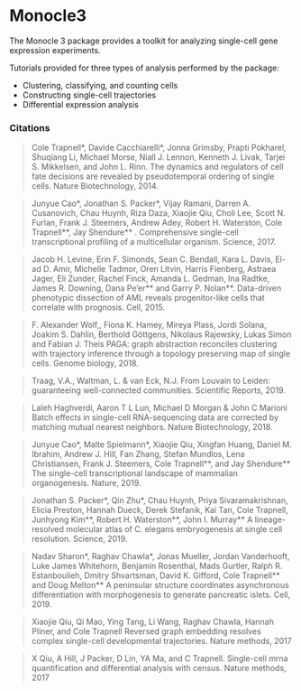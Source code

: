 # Monocle3 

The Monocle 3 package provides a toolkit for analyzing single-cell gene expression experiments. 

Tutorials provided for three types of analysis performed by the package:
- Clustering, classifying, and counting cells
- Constructing single-cell trajectories
- Differential expression analysis


### Citations
> Cole Trapnell*, Davide Cacchiarelli*, Jonna Grimsby, Prapti Pokharel, Shuqiang Li, Michael Morse, Niall J. Lennon, Kenneth J. Livak, Tarjei S. Mikkelsen, and John L. Rinn.
The dynamics and regulators of cell fate decisions are revealed by pseudotemporal ordering of single cells.
Nature Biotechnology, 2014.

> Junyue Cao*, Jonathan S. Packer*, Vijay Ramani, Darren A. Cusanovich, Chau Huynh, Riza Daza, Xiaojie Qiu, Choli Lee, Scott N. Furlan, Frank J. Steemers, Andrew Adey, Robert H. Waterston, Cole Trapnell**, Jay Shendure** .
Comprehensive single-cell transcriptional profiling of a multicellular organism.
Science, 2017.

>Jacob H. Levine, Erin F. Simonds, Sean C. Bendall, Kara L. Davis, El-ad D. Amir, Michelle Tadmor, Oren Litvin, Harris Fienberg, Astraea Jager, Eli Zunder, Rachel Finck, Amanda L. Gedman, Ina Radtke, James R. Downing, Dana Pe’er** and Garry P. Nolan**.
Data-driven phenotypic dissection of AML reveals progenitor-like cells that correlate with prognosis.
Cell, 2015.

>F. Alexander Wolf,, Fiona K. Hamey, Mireya Plass, Jordi Solana, Joakim S. Dahlin, Berthold Göttgens, Nikolaus Rajewsky, Lukas Simon and Fabian J. Theis
PAGA: graph abstraction reconciles clustering with trajectory inference through a topology preserving map of single cells.
Genome biology, 2018.

>Traag, V.A., Waltman, L. & van Eck, N.J.
From Louvain to Leiden: guaranteeing well-connected communities.
Scientific Reports, 2019.

>Laleh Haghverdi, Aaron T L Lun, Michael D Morgan & John C Marioni
Batch effects in single-cell RNA-sequencing data are corrected by matching mutual nearest neighbors.
Nature Biotechnology, 2018.

>Junyue Cao*, Malte Spielmann*, Xiaojie Qiu, Xingfan Huang, Daniel M. Ibrahim, Andrew J. Hill, Fan Zhang, Stefan Mundlos, Lena Christiansen, Frank J. Steemers, Cole Trapnell**, and Jay Shendure**
The single-cell transcriptional landscape of mammalian organogenesis.
Nature, 2019.

>Jonathan S. Packer*, Qin Zhu*, Chau Huynh, Priya Sivaramakrishnan, Elicia Preston, Hannah Dueck, Derek Stefanik, Kai Tan, Cole Trapnell, Junhyong Kim**, Robert H. Waterston**, John I. Murray**
A lineage-resolved molecular atlas of C. elegans embryogenesis at single cell resolution.
Science, 2019.

>Nadav Sharon*, Raghav Chawla*, Jonas Mueller, Jordan Vanderhooft, Luke James Whitehorn, Benjamin Rosenthal, Mads Gurtler, Ralph R. Estanboulieh, Dmitry Shvartsman, David K. Gifford, Cole Trapnell** and Doug Melton**
A peninsular structure coordinates asynchronous differentiation with morphogenesis to generate pancreatic islets.
Cell, 2019.

>Xiaojie Qiu, Qi Mao, Ying Tang, Li Wang, Raghav Chawla, Hannah Pliner, and Cole Trapnell
Reversed graph embedding resolves complex single-cell developmental trajectories.
Nature methods, 2017

>X Qiu, A Hill, J Packer, D Lin, YA Ma, and C Trapnell.
Single-cell mrna quantification and differential analysis with census.
Nature methods, 2017
